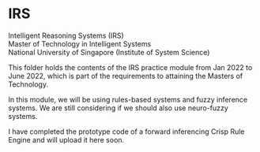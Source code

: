# IRS
Intelligent Reasoning Systems (IRS) <br>
Master of Technology in Intelligent Systems<br>
National University of Singapore (Institute of System Science)<br>

This folder holds the contents of the IRS practice module from Jan 2022 to June 2022, which is part of the requirements to attaining the Masters of Technology.

In this module, we will be using rules-based systems and fuzzy inference systems. 
We are still considering if we should also use neuro-fuzzy systems.

I have completed the prototype code of a forward inferencing Crisp Rule Engine and will upload it here soon.
